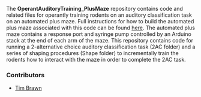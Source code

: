 The **OperantAuditoryTraining_PlusMaze** repository contains code and related files for operantly training rodents on an auditory classification task on an automated plus maze. Full instructions for how to build the automated plus maze associated with this code can be found [here](http://www.mit.edu/people/tpbrawn/wares_APlusMaze.html). The automated plus maze contains a response port and syringe pump controlled by an Arduino stack at the end of each arm of the maze. This repository contains code for running a 2-alternative choice auditory classification task (2AC folder) and a series of shaping procedures (Shape folder) to incrementally train the rodents how to interact with the maze in order to complete the 2AC task.

### Contributors
  - [Tim Brawn](http://www.mit.edu/people/tpbrawn/index.html)
